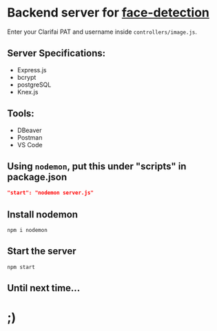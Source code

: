 # Backend server for [face-detection](https://github.com/skywalkerSam/face-detection)

Enter your Clarifai PAT and username inside `controllers/image.js`.

## Server Specifications:
- Express.js
- bcrypt
- postgreSQL
- Knex.js

## Tools:
- DBeaver
- Postman
- VS Code

## Using `nodemon`, put this under "scripts" in package.json

```json
"start": "nodemon server.js"
```

## Install nodemon
```shell
npm i nodemon
```

## Start the server
```shell
npm start
```

## Until next time...

# ;)

